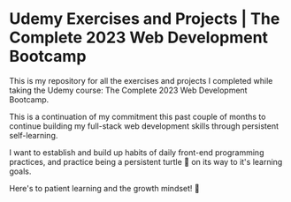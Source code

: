 # Udemy Exercises and Projects | The Complete 2023 Web Development Bootcamp
This is my repository for all the exercises and projects I completed while taking the Udemy course: The Complete 2023 Web Development Bootcamp.

This is a continuation of my commitment this past couple of months to continue building my full-stack web development skills through persistent self-learning.

I want to establish and build up habits of daily front-end programming practices, and practice being a persistent turtle :turtle: on its way to it's learning goals.

Here's to patient learning and the growth mindset! :partying_face:
